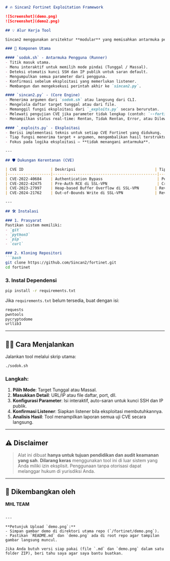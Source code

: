 ````markdown
# 🔥 Sincan2 Fortinet Exploitation Framework

![Screenshot](demo.png)
![Screenshot](demo2.png)

## 💡 Alur Kerja Tool

Sincan2 menggunakan arsitektur **modular** yang memisahkan antarmuka pengguna, mesin utama, dan logika eksploitasi demi kemudahan penggunaan dan pengembangan.

### 🧩 Komponen Utama

#### `sodok.sh` - Antarmuka Pengguna (Runner)
- Titik masuk utama.
- Menu interaktif untuk memilih mode pindai (Tunggal / Massal).
- Deteksi otomatis kunci SSH dan IP publik untuk saran default.
- Mengumpulkan semua parameter dari pengguna.
- Konfirmasi sebelum eksploitasi yang memerlukan listener.
- Membangun dan mengeksekusi perintah akhir ke `sincan2.py`.

#### `sincan2.py` - (Core Engine)
- Menerima argumen dari `sodok.sh` atau langsung dari CLI.
- Mengelola daftar target tunggal atau dari file.
- Memanggil fungsi eksploitasi dari `_exploits.py` secara berurutan.
- Melewati pengujian CVE jika parameter tidak lengkap (contoh: `--forti-ssh-key`, `--reverse-host`).
- Menampilkan status real-time: Rentan, Tidak Rentan, Error, atau Dilewati.

#### `_exploits.py` - Eksploitasi
- Berisi implementasi teknis untuk setiap CVE Fortinet yang didukung.
- Tiap fungsi menerima target + argumen, mengembalikan hasil terstruktur.
- Fokus pada logika eksploitasi — **tidak menangani antarmuka**.

---

## 🛡️ Dukungan Kerentanan (CVE)

| CVE ID            | Deskripsi                                   | Tipe Eksploitasi         |
|-------------------|----------------------------------------------|---------------------------|
| CVE-2022-40684    | Authentication Bypass                        | Penambahan Kunci SSH      |
| CVE-2022-42475    | Pre-Auth RCE di SSL-VPN                      | Crash Test                |
| CVE-2023-27997    | Heap-based Buffer Overflow di SSL-VPN       | Reverse Shell             |
| CVE-2024-21762    | Out-of-Bounds Write di SSL-VPN              | Reverse Shell / DNS Call |

---

## 🛠️ Instalasi

### 1. Prasyarat
Pastikan sistem memiliki:
- `git`
- `python3`
- `pip`
- `curl`

### 2. Kloning Repositori
```bash
git clone https://github.com/Sincan2/fortinet.git
cd fortinet
````

### 3. Instal Dependensi

```bash
pip install -r requirements.txt
```

Jika `requirements.txt` belum tersedia, buat dengan isi:

```txt
requests
pwntools
pycryptodome
urllib3
```

---

## 🏃‍♂️ Cara Menjalankan

Jalankan tool melalui skrip utama:

```bash
./sodok.sh
```

### Langkah:

1. **Pilih Mode**: Target Tunggal atau Massal.
2. **Masukkan Detail**: URL/IP atau file daftar, port, dll.
3. **Konfigurasi Parameter**: Isi interaktif, auto-saran untuk kunci SSH dan IP publik.
4. **Konfirmasi Listener**: Siapkan listener bila eksploitasi membutuhkannya.
5. **Analisis Hasil**: Tool menampilkan laporan semua uji CVE secara langsung.

---

## ⚠️ Disclaimer

> Alat ini dibuat **hanya untuk tujuan pendidikan dan audit keamanan yang sah**.
> **Dilarang keras** menggunakan tool ini di luar sistem yang Anda miliki izin eksplisit.
> Penggunaan tanpa otorisasi dapat melanggar hukum di yurisdiksi Anda.

---

## 👥 Dikembangkan oleh

**MHL TEAM**

```

---

**Petunjuk Upload `demo.png`:**
- Simpan gambar demo di direktori utama repo (`/fortinet/demo.png`).
- Pastikan `README.md` dan `demo.png` ada di root repo agar tampilan gambar langsung muncul.

Jika Anda butuh versi siap pakai (file `.md` dan `demo.png` dalam satu folder ZIP), beri tahu saya agar saya bantu buatkan.
```
